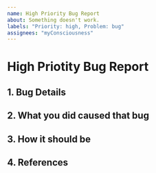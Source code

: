 ```yaml
---
name: High Priority Bug Report
about: Something doesn't work.
labels: "Priority: high, Problem: bug"
assignees: "myConsciousness"
---
```


# High Priotity Bug Report

## 1. Bug Details

## 2. What you did caused that bug

## 3. How it should be

## 4. References
